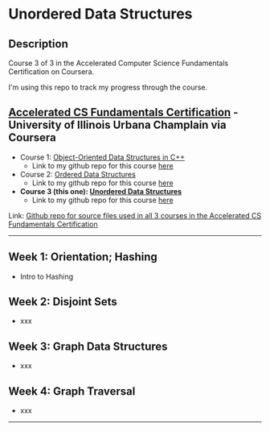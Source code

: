 # Unordered Data Structures

## Description

Course 3 of 3 in the Accelerated Computer Science Fundamentals Certification on Coursera.  

I'm using this repo to track my progress through the course.  

## [Accelerated CS Fundamentals Certification](https://www.coursera.org/specializations/cs-fundamentals) - University of Illinois Urbana Champlain via Coursera

- Course 1: [Object-Oriented Data Structures in C++](https://www.coursera.org/learn/cs-fundamentals-1)
  - Link to my github repo for this course [here](https://github.com/BrianLeip/Object-Oriented-Data-Structures-Cpp)
- Course 2: [Ordered Data Structures](https://www.coursera.org/learn/cs-fundamentals-2)
  - Link to my github repo for this course [here](https://github.com/BrianLeip/ordered-data-structures)
- **Course 3 (this one): [Unordered Data Structures](https://www.coursera.org/learn/cs-fundamentals-3)**
  - Link to my github repo for this course [here](https://github.com/BrianLeip/Unordered-Data-Structures)

Link: [Github repo for source files used in all 3 courses in the Accelerated CS Fundamentals Certification](https://github.com/wadefagen/coursera)

---

## Week 1: Orientation; Hashing

- Intro to Hashing

## Week 2: Disjoint Sets

- xxx

## Week 3: Graph Data Structures

- xxx

## Week 4: Graph Traversal

- xxx

---

